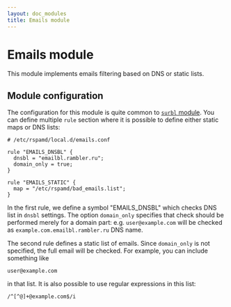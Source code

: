 ```yaml
---
layout: doc_modules
title: Emails module
---
```


# Emails module

This module implements emails filtering based on DNS or static lists.

## Module configuration

The configuration for this module is quite common to [`surbl` module](/doc/modules/surbl.html). You can define multiple `rule` section where it is possible to define either static maps or DNS lists:

~~~ucl
# /etc/rspamd/local.d/emails.conf

rule "EMAILS_DNSBL" {
  dnsbl = "emailbl.rambler.ru";
  domain_only = true;
}

rule "EMAILS_STATIC" {
  map = "/etc/rspamd/bad_emails.list";
}
~~~

In the first rule, we define a symbol "EMAILS_DNSBL" which checks DNS list in `dnsbl` settings. The option `domain_only` specifies that check should be performed merely for a domain part: e.g. `user@example.com` will be checked as `example.com.emailbl.rambler.ru` DNS name.

The second rule defines a static list of emails. Since `domain_only` is not specified, the full email will be checked. For example, you can include something like 

    user@example.com

in that list. It is also possible to use regular expressions in this list:

    /^[^@]+@example.com$/i